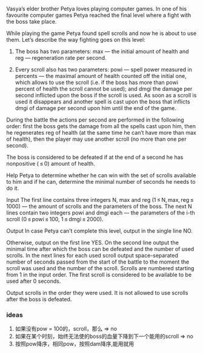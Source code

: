 Vasya’s elder brother Petya loves playing computer games. In one of his favourite computer games Petya reached the final level where a fight with the boss take place.

While playing the game Petya found spell scrolls and now he is about to use them. Let’s describe the way fighting goes on this level:

1) The boss has two parameters: max — the initial amount of health and reg — regeneration rate per second.

2) Every scroll also has two parameters: powi — spell power measured in percents — the maximal amount of health counted off the initial one, which allows to use the scroll (i.e. if the boss has more than powi percent of health the scroll cannot be used); and dmgi the damage per second inflicted upon the boss if the scroll is used. As soon as a scroll is used it disappears and another spell is cast upon the boss that inflicts dmgi of damage per second upon him until the end of the game.

During the battle the actions per second are performed in the following order: first the boss gets the damage from all the spells cast upon him, then he regenerates reg of health (at the same time he can’t have more than max of health), then the player may use another scroll (no more than one per second).

The boss is considered to be defeated if at the end of a second he has nonpositive ( ≤ 0) amount of health.

Help Petya to determine whether he can win with the set of scrolls available to him and if he can, determine the minimal number of seconds he needs to do it.

Input
The first line contains three integers N, max and reg (1 ≤ N, max, reg ≤ 1000) –– the amount of scrolls and the parameters of the boss. The next N lines contain two integers powi and dmgi each — the parameters of the i-th scroll (0 ≤ powi ≤ 100, 1 ≤ dmgi ≤ 2000).

Output
In case Petya can’t complete this level, output in the single line NO.

Otherwise, output on the first line YES. On the second line output the minimal time after which the boss can be defeated and the number of used scrolls. In the next lines for each used scroll output space-separated number of seconds passed from the start of the battle to the moment the scroll was used and the number of the scroll. Scrolls are numbered starting from 1 in the input order. The first scroll is considered to be available to be used after 0 seconds.

Output scrolls in the order they were used. It is not allowed to use scrolls after the boss is defeated.


### ideas
1. 如果没有pow = 100的，scroll，那么 => no
2. 如果在某个时刻，始终无法使的boss的血量下降到下一个能用的scroll => no
3. 按照pow降序，相同pow，按照dam降序,能用就用